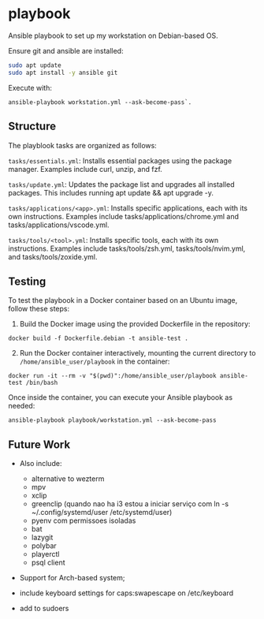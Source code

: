 # playbook

Ansible playbook to set up my workstation on Debian-based OS.

Ensure git and ansible are installed:

```bash
sudo apt update
sudo apt install -y ansible git
```

Execute with:

```
ansible-playbook workstation.yml --ask-become-pass`.
```

## Structure

The playblook tasks are organized as follows:

`tasks/essentials.yml`: Installs essential packages using the package manager. Examples include curl, unzip, and fzf.

`tasks/update.yml`: Updates the package list and upgrades all installed packages. This includes running apt update && apt upgrade -y.

`tasks/applications/<app>.yml`: Installs specific applications, each with its own instructions. Examples include tasks/applications/chrome.yml and tasks/applications/vscode.yml.

`tasks/tools/<tool>.yml`: Installs specific tools, each with its own instructions. Examples include tasks/tools/zsh.yml, tasks/tools/nvim.yml, and tasks/tools/zoxide.yml.

## Testing

To test the playbook in a Docker container based on an Ubuntu image, follow these steps:

1. Build the Docker image using the provided Dockerfile in the repository:

```
docker build -f Dockerfile.debian -t ansible-test .
```

2. Run the Docker container interactively, mounting the current directory to `/home/ansible_user/playbook` in the container:

```
docker run -it --rm -v "$(pwd)":/home/ansible_user/playbook ansible-test /bin/bash
```

Once inside the container, you can execute your Ansible playbook as needed:

```
ansible-playbook playbook/workstation.yml --ask-become-pass
```

## Future Work

- Also include:

  - alternative to wezterm
  - mpv
  - xclip
  - greenclip (quando nao ha i3 estou a iniciar serviço com ln -s ~/.config/systemd/user /etc/systemd/user)
  - pyenv com permissoes isoladas
  - bat
  - lazygit
  - polybar
  - playerctl
  - psql client

- Support for Arch-based system;
- include keyboard settings for caps:swapescape on /etc/keyboard
- add to sudoers
